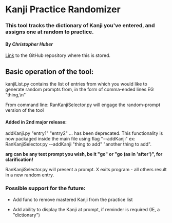 # Kanji Practice Randomizer

### This tool tracks the dictionary of Kanji you've entered, and assigns one at random to practice.

#### By _Christopher Huber_
[Link](https://github.com/CHuber42/KanjiPractice) to the GitHub repository where
this is stored.

## Basic operation of the tool:

kanjiList.py contains the list of entries from which you would like to generate
random prompts from, in the form of comma-ended lines EG "thing,\n"

From command line:
RanKanjiSelector.py will engage the random-prompt version of the tool
#### Added in 2nd major release:
addKanji.py "entry1" "entry2" ... has been deprecated.
This functionality is now packaged inside the main file using flag "--addKanji"
ex:
RanKanjiSelector.py --addKanji "thing to add" "another thing to add".

__arg can be any text prompt you wish, be it "go" or "go (as in 'after')",
for clarification!__

RanKanjiSelector.py will present a prompt. X exits program - all others
result in a new random entry.

### Possible support for the future:


* Add func to remove mastered Kanji from the practice list

* Add ability to display the Kanji at prompt, if reminder is required
(IE, a "dictionary")
